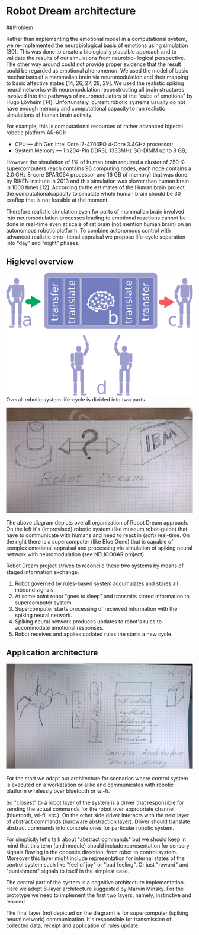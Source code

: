 # Robot Dream architecture

##Problem

Rather than implementing the
emotional model in a computational system, we re-implemented the neurobiological 
basis of emotions using simulation [30]. This was done to create a biologically
plausible approach and to validate the results of our simulations from neurobio-
logical perspective. The other way around could not provide proper evidence that
the result could be regarded as emotional phenomenon. We used the model of
basic mechanisms of a mammalian brain via neuromodulation and their mapping
to basic affective states [14, 26, 27, 28, 29]. We used the realistic spiking neural
networks with neuromodulation reconstructing all brain structures involved into
the pathways of neuromodulators of the “cube of emotions” by Hugo Lövheim
[14]. Unfortunately, current robotic systems usually do not have enough memory
and computational capacity to run realistic simulations of human brain activity.

For example, this is computational resources of rather advanced bipedal
robotic platform AR-601:

* CPU — 4th Gen Intel Core i7-4700EQ 4-Core 3.4GHz processor;
* System Memory — 1 x204-Pin DDR3L 1333MHz SO-DIMM up to 8 GB;

However the simulation of 1% of human brain required a cluster of 250 K-
supercomputers (each contains 96 computing nodes, each node contains a 2.0
GHz 8-core SPARC64 processor and 16 GB of memory) that was done by RIKEN
institute in 2013 and this simulation was slower than human brain in 1000 times
[12]. According to the estimates of the Human brain project the computationalcapacity to simulate whole human brain should be 30 exaflop that is not feasible at the moment.

Therefore realistic simulation even for parts of mammalian brain involved
into neuromodulation processes leading to emotional reactions cannot be done in
real-time even at scale of rat brain (not mention human brain) on an autonomous
robotic platform. To combine autonomous control with advanced realistic emo-
tional appraisal we propose life-cycle separation into “day” and “night” phases.

## Higlevel overview 

![High level overview](HL_Life_cycle.png)
Overall robotic system life-cycle is divided into two parts 



![](dream_diagram.jpg)

The above diagram depicts overall organization of Robot Dream approach.
On the left it's (improvised) robotic system (like museum robot-guide)
that have to communicate with humans and need to react in (soft) real-time.
On the right there is a supercomputer (like Blue Gene) that is capable of
complex emotional appraisal and processing via simulation of spiking neural
network with neuromodulation (see NEUCOGAR project).

Robot Dream project strives to reconcile these two systems by means of
staged information exchange.

1. Robot governed by rules-based system accumulates and stores all inbound signals.
2. At some point robot "goes to sleep" and transmits stored information to supercomputer system.
3. Supercomputer starts processing of recieived information with the spiking neural network.
4. Spiking neural network produces updates to robot's rules to accommodate emotional responses.
5. Robot receives and applies updated rules the starts a new cycle.


## Application architecture

![](app_overview.jpg)

For the start we adapt our architecture for scenarios where control system
is executed on a workstation or alike and communicates with robotic platform
wirelessly over bluetooth or wi-fi.

So "closest" to a robot layer of the system is a driver that responsible for
sending the actual commands for the robot over appropriate channel
(bluetooth, wi-fi, etc.). On the other side driver interacts with the next
layer of abstract commands (hardware abstraction layer). Driver should
translate abstract commands into concrete ones for particular robotic
system.

For simplicity let's talk about "abstract commands" but we should keep in
mind that this term (and module) should include representation for sensory
signals flowing in the opposite direction: from robot to control system.
Moreover this layer might include representation for internal states of
the control system such like "feel of joy" or "bad feeling". Or just
"reward" and "punishment" signals to itself in the simplest case.

The central part of the system is a cognitive architecture implementation.
Here we adopt 6-layer architecture suggested by Marvin Minsky. For the
prototype we need to implement the first two layers, namely, instinctive
and learned.

The final layer (not depicted on the diagram) is for supercomputer (spiking
neural network) communication. It's responsible for transmission of
collected data, receipt and application of rules update.
